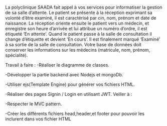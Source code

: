 La polyclinique SAADA fait appel à vos services pour informatiser la gestion de sa salle d’attente.
Le patient se présente à la réception exprimant sa volonté d’être examiné, il est caractérisé par 
cin, nom, prénom et date de naissance.
La réception oriente ensuite le patient vers un médecin, et enregistre son heure d’arrivée et lui 
attribue un numéro d’ordre, il est étiqueté ‘En attente’.
Quand le patient passe à la salle de consultation il change d’étiquette et devient ‘En cours’.
Il est finalement marqué ‘Examiné’ à sa sortie de la salle de consultation.
Votre base de données doit conserver les informations sur les médecins (matricule, nom,
prénom, spécialité).




Travail à faire :
-Réaliser le diagramme de classes.


-Développer la partie backend avec Nodejs et mongoDb.


-Utiliser ejs(Template Engine) pour générer vos fichiers HTML.



-Réaliser des pages Signin / Login en utilisant JWT.
Veiller à :


-Respecter le MVC pattern.


-Créer les différents fichiers head,header,et footer pour pouvoir les inclurent dans vos fichier 
HTML
